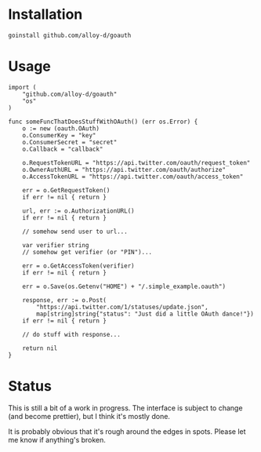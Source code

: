 # Installation

    goinstall github.com/alloy-d/goauth

# Usage

    import (
        "github.com/alloy-d/goauth"
        "os"
    )

    func someFuncThatDoesStuffWithOAuth() (err os.Error) {
        o := new (oauth.OAuth)
        o.ConsumerKey = "key"
        o.ConsumerSecret = "secret"
        o.Callback = "callback"

        o.RequestTokenURL = "https://api.twitter.com/oauth/request_token"
        o.OwnerAuthURL = "https://api.twitter.com/oauth/authorize"
        o.AccessTokenURL = "https://api.twitter.com/oauth/access_token"

        err = o.GetRequestToken()
        if err != nil { return }

        url, err := o.AuthorizationURL()
        if err != nil { return }

        // somehow send user to url...

        var verifier string
        // somehow get verifier (or "PIN")...

        err = o.GetAccessToken(verifier)
        if err != nil { return }

        err = o.Save(os.Getenv("HOME") + "/.simple_example.oauth")

        response, err := o.Post(
            "https://api.twitter.com/1/statuses/update.json",
            map[string]string{"status": "Just did a little OAuth dance!"})
        if err != nil { return }

        // do stuff with response...

        return nil
    }

# Status

This is still a bit of a work in progress.  The interface is subject to
change (and become prettier), but I think it's mostly done.

It is probably obvious that it's rough around the edges in spots.
Please let me know if anything's broken.
